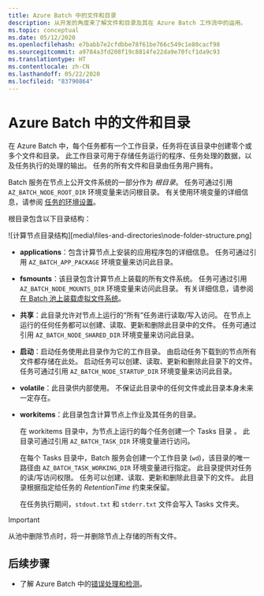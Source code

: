 ```yaml
---
title: Azure Batch 中的文件和目录
description: 从开发的角度来了解文件和目录及其在 Azure Batch 工作流中的运用。
ms.topic: conceptual
ms.date: 05/12/2020
ms.openlocfilehash: e7babb7e2cfdbbe78f61be766c549c1e80cacf98
ms.sourcegitcommit: a9784a3fd208f19c8814fe22da9e70fcf1da9c93
ms.translationtype: HT
ms.contentlocale: zh-CN
ms.lasthandoff: 05/22/2020
ms.locfileid: "83790864"
---
```

# <a name="files-and-directories-in-azure-batch"></a>Azure Batch 中的文件和目录

在 Azure Batch 中，每个任务都有一个工作目录，任务将在该目录中创建零个或多个文件和目录。 此工作目录可用于存储任务运行的程序、任务处理的数据，以及任务执行的处理的输出。 任务的所有文件和目录由任务用户拥有。

Batch 服务在节点上公开文件系统的一部分作为 *根目录*。 任务可通过引用 `AZ_BATCH_NODE_ROOT_DIR` 环境变量来访问根目录。 有关使用环境变量的详细信息，请参阅 [任务的环境设置](jobs-and-tasks.md#environment-settings-for-tasks)。

根目录包含以下目录结构：

![计算节点目录结构][media\files-and-directories\node-folder-structure.png]

- **applications**：包含计算节点上安装的应用程序包的详细信息。 任务可通过引用 `AZ_BATCH_APP_PACKAGE` 环境变量来访问此目录。

- **fsmounts**：该目录包含计算节点上装载的所有文件系统。 任务可通过引用 `AZ_BATCH_NODE_MOUNTS_DIR` 环境变量来访问此目录。 有关详细信息，请参阅 [在 Batch 池上装载虚拟文件系统](virtual-file-mount.md)。

- **共享**：此目录允许对节点上运行的“所有”任务进行读取/写入访问。 在节点上运行的任何任务都可以创建、读取、更新和删除此目录中的文件。 任务可通过引用 `AZ_BATCH_NODE_SHARED_DIR` 环境变量来访问此目录。

- **启动**：启动任务使用此目录作为它的工作目录。 由启动任务下载到的节点所有文件都存储在此处。 启动任务可以创建、读取、更新和删除此目录下的文件。 任务可通过引用 `AZ_BATCH_NODE_STARTUP_DIR` 环境变量来访问此目录。

- **volatile**：此目录供内部使用。 不保证此目录中的任何文件或此目录本身未来一定存在。

- **workitems**：此目录包含计算节点上作业及其任务的目录。

    在 workitems 目录中，为节点上运行的每个任务创建一个 Tasks 目录 。 此目录可通过引用 `AZ_BATCH_TASK_DIR` 环境变量进行访问。
    
    在每个 Tasks 目录中，Batch 服务会创建一个工作目录 (`wd`)，该目录的唯一路径由 `AZ_BATCH_TASK_WORKING_DIR` 环境变量进行指定。 此目录提供对任务的读/写访问权限。 任务可以创建、读取、更新和删除此目录下的文件。 此目录根据指定给任务的 *RetentionTime* 约束来保留。

    在任务执行期间，`stdout.txt` 和 `stderr.txt` 文件会写入 Tasks 文件夹。

> [!IMPORTANT]
> 从池中删除节点时，将一并删除节点上存储的所有文件。

## <a name="next-steps"></a>后续步骤

- 了解 Azure Batch 中的[错误处理和检测](error-handling.md)。